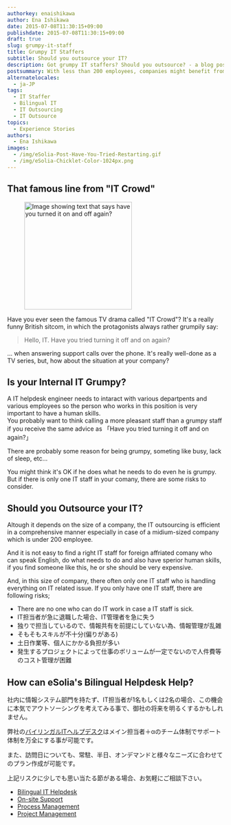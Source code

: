 ```yaml
---
authorkey: enaishikawa
author: Ena Ishikawa
date: 2015-07-08T11:30:15+09:00
publishdate: 2015-07-08T11:30:15+09:00
draft: true
slug: grumpy-it-staff
title: Grumpy IT Staffers
subtitle: Should you outsource your IT?
description: Got grumpy IT staffers? Should you outsource? - a blog post on eSolia.pro from eSolia Inc.
postsummary: With less than 200 employees, companies might benefit from outsourcing their IT operations to an expert team like eSolia.
alternatelocales:
  - ja-JP
tags:
  - IT Staffer
  - Bilingual IT
  - IT Outsourcing
  - IT Outsource
topics:
  - Experience Stories
authors:
  - Ena Ishikawa
images:
  - /img/eSolia-Post-Have-You-Tried-Restarting.gif
  - /img/eSolia-Chicklet-Color-1024px.png
---
```


## That famous line from "IT Crowd"

<figure class="image-container">
<img class="materialboxed right responsive-img z-depth-2" data-caption="Famous like from IT crowd" width="250" src="/img/eSolia-Post-Have-You-Tried-Restarting.gif" alt="Image showing text that says have you turned it on and off again?">
</figure>

Have you ever seen the famous TV drama called "IT Crowd"? It's a really funny British sitcom, in which the protagonists always rather grumpily say:

> Hello, IT. Have you tried turning it off and on again?

... when answering support calls over the phone. It's really well-done as a TV series, but, how about the situation at your company?

## Is your Internal IT Grumpy?

A IT helpdesk engineer needs to intaract with various departpents and various employees so the person who works in this position is very important to have a human skills.  
You probably want to think calling a more pleasant staff than a grumpy staff if you receive the same advice as 「Have you tried turning it off and on again?」

There are probably some reason for being grumpy, someting like busy, lack of sleep, etc... 

You might think it's OK if he does what he needs to do even he is grumpy. But if there is only one IT staff in your comany, there are some risks to consider.

## Should you Outsource your IT?

Altough it depends on the size of a company, the IT outsourcing is efficient in a comprehensive manner especially in case of a midium-sized company which is under 200 employee. 

And it is not easy to find a right IT staff for foreign affriated comany who can speak English, do what needs to do and also have sperior human skills, if you find someone like this, he or she should be very expensive. 

And, in this size of company, there often only one IT staff who is handling everything on IT related issue. If you only have one IT staff, there are following risks;

* There are no one who can do IT work in case a IT staff is sick.
* IT担当者が急に退職した場合、IT管理者を急に失う
* 独りで担当しているので、情報共有を前提にしていない為、情報管理が乱雑
* そもそもスキルが不十分(偏りがある)
* 土日作業等、個人にかかる負担が多い
* 発生するプロジェクトによって仕事のボリュームが一定でないので人件費等のコスト管理が困難

## How can eSolia's Bilingual Helpdesk Help?

社内に情報システム部門を持たず、IT担当者が1名もしくは2名の場合、この機会に本気でアウトソーシングを考えてみる事で、御社の将来を明るくするかもしれません。

弊社の[バイリンガルITヘルプデスク](http://esolia.co.jp/helpdesk/)はメイン担当者＋αのチーム体制でサポート体制を万全にする事が可能です。

また、訪問日についても、常駐、半日、オンデマンドと様々なニーズに合わせてのプラン作成が可能です。

上記リスクに少しでも思い当たる節がある場合、お気軽にご相談下さい。

* [Bilingual IT Helpdesk](http://esolia.co.jp/helpdesk/)
* [On-site Support](http://esolia.co.jp/on-site/)
* [Process Management](http://esolia.co.jp/process/)
* [Project Management](http://esolia.co.jp/project-management/)
